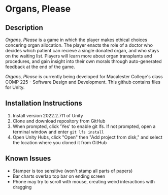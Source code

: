 # Organs, Please

## Description

_Organs, Please_ is a game in which the player makes ethical choices concering organ allocation. The player enacts the role of a doctor who decides which patient can recieve a single donated organ, and who stays on the waiting list. Players will learn more about organ transplants and procedures, and gain insight into their own morals through auto-generated feedback at the end of the game. 

_Organs, Please_ is currently being developed for Macalester College's class COMP 225 - Software Design and Development. This github contains files for Unity.

## Installation Instructions

1. Install version 2022.2.7f1 of Unity
2. Clone and download repository from GitHub
3. When prompted, click 'Yes' to enable git lfs. If not prompted, open a terminal window and enter `git lfs install`
4. Open Unity Hubs, click "Open" then "Add project from disk," and select the location where you cloned it from GitHub 

## Known Issues
- Stamper is too sensitive (won't stamp all parts of papers)
- Bar charts overlap top bar on ending screen
- Phone may try to scroll with mouse, creating weird interactions with dragging